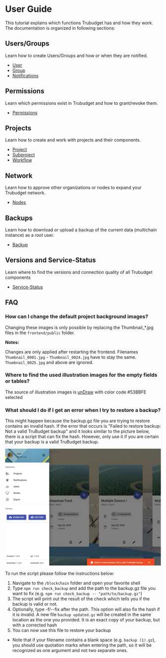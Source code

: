 # User Guide

This tutorial explains which functions Trubudget has and how they work.
The documentation is organized in following sections:

## Users/Groups

Learn how to create Users/Groups and how or when they are notified.

- [User](./Users-Groups/User.md)
- [Group](./Users-Groups/Group.md)
- [Notifications](./Notifications.md)

## Permissions

Learn which permissions exist in Trubudget and how to grant/revoke them.

- [Permissions](./Permissions.md)

## Projects

Learn how to create and work with projects and their components.

- [Project](./Projects/Project.md)
- [Subproject](./Projects/Subproject.md)
- [Workflow](./Projects/Workflowitem.md)

## Network

Learn how to approve other organizations or nodes to expand your Trubudget network.

- [Nodes](./Network/Nodes.md)

## Backups

Learn how to download or upload a backup of the current data (multichain instance) as a _root_ user.

- [Backup](./Backup.md)

## Versions and Service-Status

Learn where to find the versions and connection quality of all Trubudget components

- [Service-Status](./Status/Versions.md)

## FAQ

### How can I change the default project background images?

Changing these images is only possible by replacing the Thumbnail\_\*.jpg files in the `frontend/public` folder.

**Notes:**

Changes are only applied after restarting the frontend.
Filenames `Thumbnail_0001.jpg` - `Thumbnail_0024.jpg` have to stay the same.
`Thumbnail_0025.jpg` and above are ignored.


### Where to find the used illustration images for the empty fields or tables?

The source of illustration images is [unDraw](https://undraw.co/illustrations) with color code #53BBFE selected


### What should I do if I get an error when I try to restore a backup?

This might happen because the backup.gz file you are trying to restore contains an invalid hash. 
If the error that occurs is "Failed to restore backup: Not a valid TruBudget backup" and it looks similar to the picture below, there is a script that can fix the hash. However, only use it if you are certain that your backup is a valid TruBudget backup.

![restore backup failed](../uploads/Screenshots/failed_restore_error.jpeg)

To run the script please follow the instructions below:

1. Navigate to the `/blockchain` folder and open your favorite shell
1. Type `npm run check_backup` and add the path to the backup.gz file you want to fix (e.g. `npm run check_backup -- "path/to/backup.gz"`)
1. The script will print out the result of the check which tells you if the backup is valid or not.
1. Optionally, type -f/--fix after the path. This option will also fix the hash if it is invalid. A new file `backup updated.gz` will be created in the same location as the one you provided. It is an exact copy of your backup, but with a corrected hash
1. You can now use this file to restore your backup

- Note that if your filename contains a blank space (e.g. `backup (1).gz`), you should use quotation marks when entering the path, so it will be recognized as one argument and not two separate ones.
